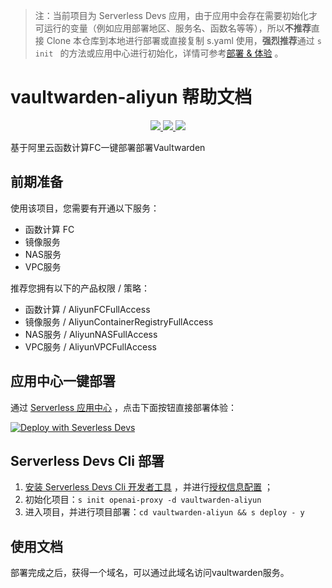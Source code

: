 > 注：当前项目为 Serverless Devs 应用，由于应用中会存在需要初始化才可运行的变量（例如应用部署地区、服务名、函数名等等），所以**不推荐**直接 Clone 本仓库到本地进行部署或直接复制 s.yaml 使用，**强烈推荐**通过 `s init ` 的方法或应用中心进行初始化，详情可参考[部署 & 体验](#部署--体验) 。
# vaultwarden-aliyun 帮助文档

<p align="center" class="flex justify-center">
    <a href="https://www.serverless-devs.com" class="ml-1">
    <img src="http://editor.devsapp.cn/icon?package=openai-proxy&type=packageType">
  </a>
  <a href="http://www.devsapp.cn/details.html?name=openai-proxy" class="ml-1">
    <img src="http://editor.devsapp.cn/icon?package=openai-proxy&type=packageVersion">
  </a>
  <a href="http://www.devsapp.cn/details.html?name=openai-proxy" class="ml-1">
    <img src="http://editor.devsapp.cn/icon?package=openai-proxy&type=packageDownload">
  </a>
</p>

<description>

基于阿里云函数计算FC一键部署部署Vaultwarden

</description>

## 前期准备

使用该项目，您需要有开通以下服务：

- 函数计算 FC
- 镜像服务
- NAS服务
- VPC服务

推荐您拥有以下的产品权限 / 策略：

- 函数计算 / AliyunFCFullAccess
- 镜像服务 / AliyunContainerRegistryFullAccess
- NAS服务 / AliyunNASFullAccess
- VPC服务 / AliyunVPCFullAccess


## 应用中心一键部署

通过 [Serverless 应用中心](https://fcnext.console.aliyun.com/applications/create?template=vaultwarden-aliyun) ，点击下面按钮直接部署体验：

[![Deploy with Severless Devs](https://img.alicdn.com/imgextra/i1/O1CN01w5RFbX1v45s8TIXPz_!!6000000006118-55-tps-95-28.svg)](https://fcnext.console.aliyun.com/applications/create?template=vaultwarden-aliyun)

## Serverless Devs Cli 部署

1. [安装 Serverless Devs Cli 开发者工具](https://www.serverless-devs.com/serverless-devs/install) ，并进行[授权信息配置](https://docs.serverless-devs.com/fc/config) ； 
2. 初始化项目：`s init openai-proxy -d vaultwarden-aliyun `
3. 进入项目，并进行项目部署：`cd vaultwarden-aliyun && s deploy - y`

## 使用文档

<usedetail id="flushContent">

部署完成之后，获得一个域名，可以通过此域名访问vaultwarden服务。

</usedetail>
